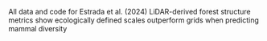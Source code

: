 All data and code for Estrada et al. (2024) LiDAR-derived forest structure metrics show ecologically defined scales outperform grids when predicting mammal diversity 
